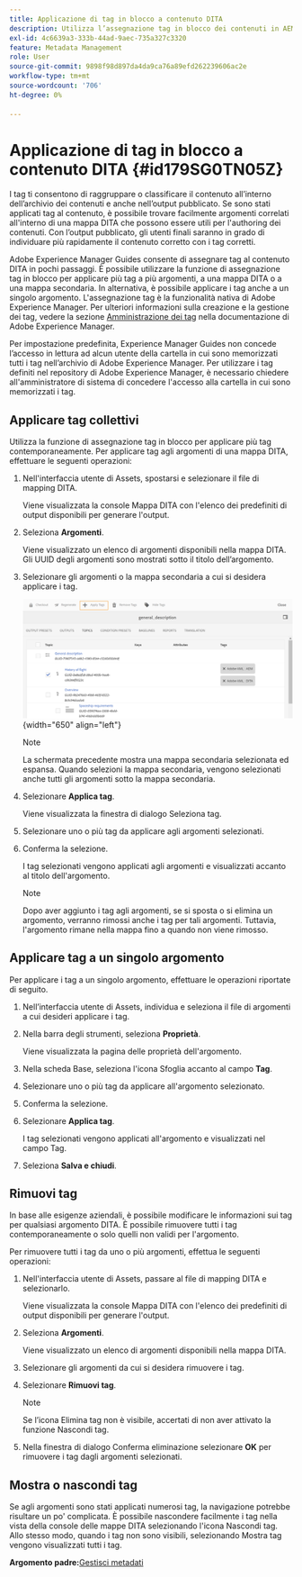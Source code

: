 ```yaml
---
title: Applicazione di tag in blocco a contenuto DITA
description: Utilizza l’assegnazione tag in blocco dei contenuti in AEM Guides per migliorare la reperibilità dei contenuti DITA. Scopri come applicare, rimuovere, mostrare o nascondere tag in blocco su uno o più argomenti.
exl-id: 4c6639a3-333b-44ad-9aec-735a327c3320
feature: Metadata Management
role: User
source-git-commit: 9898f98d897da4da9ca76a89efd262239606ac2e
workflow-type: tm+mt
source-wordcount: '706'
ht-degree: 0%

---
```


# Applicazione di tag in blocco a contenuto DITA {#id179SG0TN05Z}

I tag ti consentono di raggruppare o classificare il contenuto all’interno dell’archivio dei contenuti e anche nell’output pubblicato. Se sono stati applicati tag al contenuto, è possibile trovare facilmente argomenti correlati all&#39;interno di una mappa DITA che possono essere utili per l&#39;authoring dei contenuti. Con l’output pubblicato, gli utenti finali saranno in grado di individuare più rapidamente il contenuto corretto con i tag corretti.

Adobe Experience Manager Guides consente di assegnare tag al contenuto DITA in pochi passaggi. È possibile utilizzare la funzione di assegnazione tag in blocco per applicare più tag a più argomenti, a una mappa DITA o a una mappa secondaria. In alternativa, è possibile applicare i tag anche a un singolo argomento. L&#39;assegnazione tag è la funzionalità nativa di Adobe Experience Manager. Per ulteriori informazioni sulla creazione e la gestione dei tag, vedere la sezione [Amministrazione dei tag](https://experienceleague.adobe.com/docs/experience-manager-cloud-service/sites/authoring/features/tags.html?lang=it) nella documentazione di Adobe Experience Manager.

Per impostazione predefinita, Experience Manager Guides non concede l’accesso in lettura ad alcun utente della cartella in cui sono memorizzati tutti i tag nell’archivio di Adobe Experience Manager. Per utilizzare i tag definiti nel repository di Adobe Experience Manager, è necessario chiedere all&#39;amministratore di sistema di concedere l&#39;accesso alla cartella in cui sono memorizzati i tag.

## Applicare tag collettivi

Utilizza la funzione di assegnazione tag in blocco per applicare più tag contemporaneamente. Per applicare tag agli argomenti di una mappa DITA, effettuare le seguenti operazioni:

1. Nell&#39;interfaccia utente di Assets, spostarsi e selezionare il file di mapping DITA.

   Viene visualizzata la console Mappa DITA con l&#39;elenco dei predefiniti di output disponibili per generare l&#39;output.

1. Seleziona **Argomenti**.

   Viene visualizzato un elenco di argomenti disponibili nella mappa DITA. Gli UUID degli argomenti sono mostrati sotto il titolo dell’argomento.

1. Selezionare gli argomenti o la mappa secondaria a cui si desidera applicare i tag.

   ![](images/apply-tags-uuid.png){width="650" align="left"}


   >[!NOTE]
   >
   > La schermata precedente mostra una mappa secondaria selezionata ed espansa. Quando selezioni la mappa secondaria, vengono selezionati anche tutti gli argomenti sotto la mappa secondaria.

1. Selezionare **Applica tag**.

   Viene visualizzata la finestra di dialogo Seleziona tag.

1. Selezionare uno o più tag da applicare agli argomenti selezionati.

1. Conferma la selezione.

   I tag selezionati vengono applicati agli argomenti e visualizzati accanto al titolo dell&#39;argomento.

   >[!NOTE]
   >
   > Dopo aver aggiunto i tag agli argomenti, se si sposta o si elimina un argomento, verranno rimossi anche i tag per tali argomenti. Tuttavia, l&#39;argomento rimane nella mappa fino a quando non viene rimosso.


## Applicare tag a un singolo argomento

Per applicare i tag a un singolo argomento, effettuare le operazioni riportate di seguito.

1. Nell’interfaccia utente di Assets, individua e seleziona il file di argomenti a cui desideri applicare i tag.

1. Nella barra degli strumenti, seleziona **Proprietà**.

   Viene visualizzata la pagina delle proprietà dell&#39;argomento.

1. Nella scheda Base, seleziona l&#39;icona Sfoglia accanto al campo **Tag**.

1. Selezionare uno o più tag da applicare all&#39;argomento selezionato.

1. Conferma la selezione.

1. Selezionare **Applica tag**.

   I tag selezionati vengono applicati all&#39;argomento e visualizzati nel campo Tag.

1. Seleziona **Salva e chiudi**.


## Rimuovi tag

In base alle esigenze aziendali, è possibile modificare le informazioni sui tag per qualsiasi argomento DITA. È possibile rimuovere tutti i tag contemporaneamente o solo quelli non validi per l&#39;argomento.

Per rimuovere tutti i tag da uno o più argomenti, effettua le seguenti operazioni:

1. Nell&#39;interfaccia utente di Assets, passare al file di mapping DITA e selezionarlo.

   Viene visualizzata la console Mappa DITA con l&#39;elenco dei predefiniti di output disponibili per generare l&#39;output.

1. Seleziona **Argomenti**.

   Viene visualizzato un elenco di argomenti disponibili nella mappa DITA.

1. Selezionare gli argomenti da cui si desidera rimuovere i tag.

1. Selezionare **Rimuovi tag**.

   >[!NOTE]
   >
   > Se l’icona Elimina tag non è visibile, accertati di non aver attivato la funzione Nascondi tag.

1. Nella finestra di dialogo Conferma eliminazione selezionare **OK** per rimuovere i tag dagli argomenti selezionati.


## Mostra o nascondi tag

Se agli argomenti sono stati applicati numerosi tag, la navigazione potrebbe risultare un po&#39; complicata. È possibile nascondere facilmente i tag nella vista della console delle mappe DITA selezionando l&#39;icona Nascondi tag. Allo stesso modo, quando i tag non sono visibili, selezionando Mostra tag vengono visualizzati tutti i tag.

**Argomento padre:**&#x200B;[&#x200B; Gestisci metadati](manage-metadata.md)
